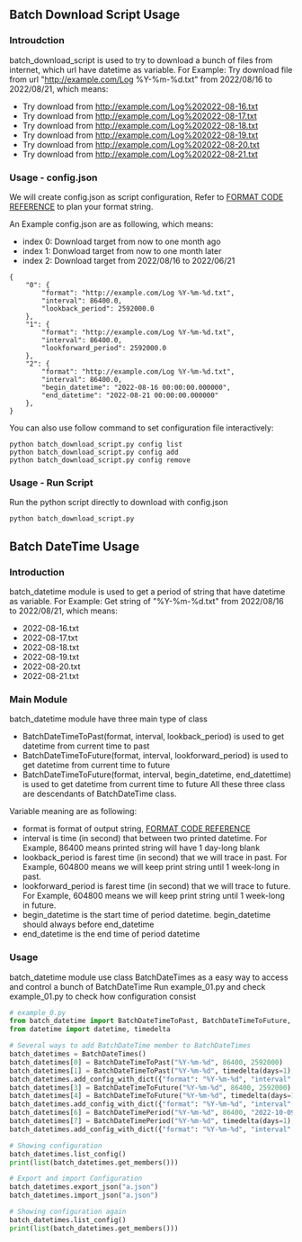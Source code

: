 ## Batch Download Script Usage
### Introudction
batch_download_script is used to try to download a bunch of files from internet, which url have datetime as variable.
For Example: Try download file from url  "http://example.com/Log %Y-%m-%d.txt" from 2022/08/16 to 2022/08/21, which means:
- Try download from http://example.com/Log%202022-08-16.txt
- Try download from http://example.com/Log%202022-08-17.txt
- Try download from http://example.com/Log%202022-08-18.txt
- Try download from http://example.com/Log%202022-08-19.txt
- Try download from http://example.com/Log%202022-08-20.txt
- Try download from http://example.com/Log%202022-08-21.txt

### Usage - config.json
We will create config.json as script configuration, Refer to [FORMAT CODE REFERENCE](https://www.geeksforgeeks.org/python-datetime-strptime-function/) to plan your format string.

An Example config.json are as following, which means:
- index 0: Download target from now to one month ago
- index 1: Donwload target from now to one month later
- index 2: Download target from 2022/08/16 to 2022/06/21

```
{
    "0": {
        "format": "http://example.com/Log %Y-%m-%d.txt",
        "interval": 86400.0,
        "lookback_period": 2592000.0
    },
    "1": {
        "format": "http://example.com/Log %Y-%m-%d.txt",
        "interval": 86400.0,
        "lookforward_period": 2592000.0
    },
    "2": {
        "format": "http://example.com/Log %Y-%m-%d.txt",
        "interval": 86400.0,
        "begin_datetime": "2022-08-16 00:00:00.000000",
        "end_datetime": "2022-08-21 00:00:00.000000"
    },
}
```

You can also use follow command to set configuration file interactively:
```
python batch_download_script.py config list
python batch_download_script.py config add
python batch_download_script.py config remove
```

### Usage - Run Script
Run the python script directly to download with config.json
```
python batch_download_script.py
```

## Batch DateTime Usage
### Introduction
batch_datetime module is used to get a period of string that have datetime as variable.
For Example: Get string of "%Y-%m-%d.txt" from 2022/08/16 to 2022/08/21, which means:
- 2022-08-16.txt
- 2022-08-17.txt
- 2022-08-18.txt
- 2022-08-19.txt
- 2022-08-20.txt
- 2022-08-21.txt

### Main Module
batch_datetime module have three main type of class
- BatchDateTimeToPast(format, interval, lookback_period) is used to get datetime from current time to past
- BatchDateTimeToFuture(format, interval, lookforward_period) is used to get datetime from current time to future
- BatchDateTimeToFuture(format, interval, begin_datetime, end_datettime) is used to get datetime from current time to future
All these three class are descendants of BatchDateTime class.

Variable meaning are as following:
- format is format of output string, [FORMAT CODE REFERENCE](https://www.geeksforgeeks.org/python-datetime-strptime-function/)
- interval is time (in second) that between two printed datetime. For Example, 86400 means printed string will have 1 day-long blank
- lookback_period is farest time (in second) that we will trace in past. For Example, 604800 means we will keep print string until 1 week-long in past.
- lookforward_period is farest time (in second) that we will trace to future. For Example, 604800 means we will keep print string until 1 week-long in future.
- begin_datetime is the start time of period datetime. begin_datetime should always before end_datetime
- end_datetime is the end time of period datetime

### Usage
batch_datetime module use class BatchDateTimes as a easy way to access and control a bunch of BatchDateTime
Run example_01.py and check example_01.py to check how configuration consist

```python
# example_0.py
from batch_datetime import BatchDateTimeToPast, BatchDateTimeToFuture, BatchDateTimePeriod, BatchDateTimes
from datetime import datetime, timedelta

# Several ways to add BatchDateTime member to BatchDateTimes
batch_datetimes = BatchDateTimes()
batch_datetimes[0] = BatchDateTimeToPast("%Y-%m-%d", 86400, 2592000)
batch_datetimes[1] = BatchDateTimeToPast("%Y-%m-%d", timedelta(days=1), timedelta(days=30))
batch_datetimes.add_config_with_dict({"format": "%Y-%m-%d", "interval": 86400, "lookback_period": 2592000})
batch_datetimes[3] = BatchDateTimeToFuture("%Y-%m-%d", 86400, 2592000)
batch_datetimes[4] = BatchDateTimeToFuture("%Y-%m-%d", timedelta(days=1), timedelta(days=30))
batch_datetimes.add_config_with_dict({"format": "%Y-%m-%d", "interval": 86400, "lookforward_period": 2592000})
batch_datetimes[6] = BatchDateTimePeriod("%Y-%m-%d", 86400, "2022-10-09 14:23:50.523000", "2022-10-16 14:23:50.523000")
batch_datetimes[7] = BatchDateTimePeriod("%Y-%m-%d", timedelta(days=1), datetime.strptime("2022-10-09", "%Y-%m-%d"), datetime.strptime("2022-10-09", "%Y-%m-%d"))
batch_datetimes.add_config_with_dict({"format": "%Y-%m-%d", "interval": 86400, "begin_datetime": "2022-10-09 14:23:50.523000", "end_datetime": "2022-10-16 14:23:50.523000"})

# Showing configuration
batch_datetimes.list_config()
print(list(batch_datetimes.get_members()))

# Export and import Configuration
batch_datetimes.export_json("a.json")
batch_datetimes.import_json("a.json")

# Showing configuration again
batch_datetimes.list_config()
print(list(batch_datetimes.get_members()))
```


